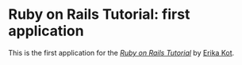 # Ruby on Rails Tutorial: first application

This is the first application for the
[*Ruby on Rails Tutorial*](http://railstutorial.org/)
by [Erika Kot](http://oddishhype.com/).